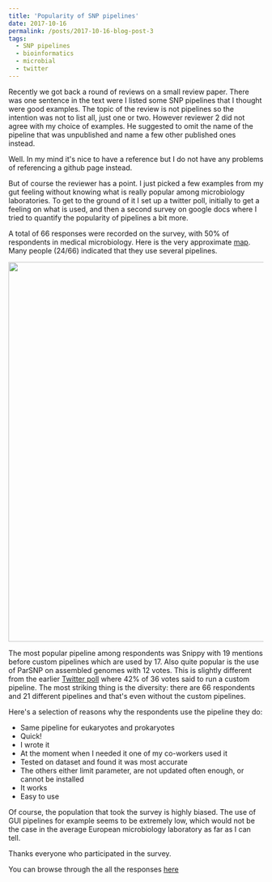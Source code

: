 ```yaml
---
title: 'Popularity of SNP pipelines'
date: 2017-10-16
permalink: /posts/2017-10-16-blog-post-3
tags:
  - SNP pipelines
  - bioinformatics
  - microbial
  - twitter
---
```


Recently we got back a round of reviews on a small review paper. There was one sentence in the text were I listed some SNP pipelines that I thought were good examples. The topic of the review is not pipelines so the intention was not to list all, just one or two. However reviewer 2 did not agree with my choice of examples. He suggested to omit the name of the pipeline that was unpublished and name a few other published ones instead.

Well. In my mind it's nice to have a reference but I do not have any problems of referencing a github page instead.

But of course the reviewer has a point. I just picked a few examples from my gut feeling without knowing what is really popular among microbiology laboratories. To get to the ground of it I set up a twitter poll, initially to get a feeling on what is used, and then a second survey on google docs where I tried to quantify the popularity of pipelines a bit more.

A total of 66 responses were recorded on the survey, with 50% of respondents in medical microbiology. Here is the very approximate [map](https://drive.google.com/open?id=1X-szvMXaCjEMxcprRRvQqqrymk0&usp=sharing). Many people (24/66) indicated that they use several pipelines. 


<img src="https://aschuerch.github.io/images/201710_Pipechart.png" width="750">


The most popular pipeline among respondents was Snippy with 19 mentions before custom pipelines which are used by 17. Also quite popular is the use of ParSNP on assembled genomes with 12 votes. This is slightly different from the earlier [Twitter poll](https://twitter.com/AnitaSchurch/status/910816027902201856) where 42% of 36 votes said to run a custom pipeline. The most striking thing is the diversity: there are 66 respondents and 21 different pipelines and that's even without the custom pipelines.

Here's a selection of reasons why the respondents use the pipeline they do:

 - Same pipeline for eukaryotes and prokaryotes
 - Quick!
 - I wrote it
 - At the moment when I needed it one of my co-workers used it
 - Tested on dataset and found it was most accurate
 - The others either limit parameter, are not updated often enough, or cannot be installed
 - It works
 - Easy to use

Of course, the population that took the survey is highly biased. The use of GUI pipelines for example seems to be extremely low, which would not be the case in the average European microbiology laboratory as far as I can tell.

Thanks everyone who participated in the survey. 

You can browse through the all the responses [here](https://docs.google.com/forms/d/e/1FAIpQLScuRZ3UsAnAOOx_vMSmmRa8M5s5q60NjPUapZV7BCBjs3Wurw/viewanalytics)
